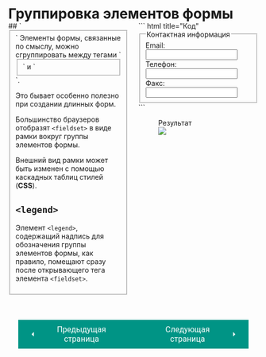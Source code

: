 # Группировка элементов формы

<div style="display:flex;margin-top:-20px;" markdown>
<div style="flex:1;margin-right:20px;width:40%;" markdown>
## `<fieldset>`
Элементы формы, связанные по смыслу, можно сгруппировать между тегами `<fieldset>` и `</fieldset>`.

Это бывает особенно полезно при создании длинных форм.

Большинство браузеров отобразят `<fieldset>` в виде рамки вокруг группы элементов формы.

Внешний вид рамки может быть изменен с помощью каскадных таблиц стилей (**CSS**).
## `<legend>`
Элемент `<legend>`, содержащий надпись для обозначения группы элементов формы, как правило, помещают сразу после открывающего тега элемента `<fieldset>`.
</div>
<div style="flex:1;width:60%;" markdown>
``` html title="Код"
<fieldset>
    <legend>Контактная информация</legend>
    <label>Email:<br />
        <input type="text" name="email" />
    </label>
    <br />
    <label>Телефон: <br />
        <input type="text" name="phone" />
    </label>
    <br />
    <label>Факс:<br />
        <input type="text" name="fax" />
    </label>
</fieldset>
```

<figure><figcaption>Результат</figcaption><img src="/html-css-manual/assets/images/formgroup.png"></figure></div></div>

<div style="display: flex; justify-content: space-between; padding: 20px; margin-top:30px;"><button class="custom-button" style="background-color: rgb(0, 148, 133); color: white; font-family: 'Roboto', sans-serif; border: none; cursor: pointer; padding: 10px 20px; font-size: 16px; display: flex; align-items: center;" onclick="window.location.href='/html-css-manual/html/forms/tags'"><svg xmlns="http://www.w3.org/2000/svg" viewBox="0 0 24 24" style="fill: white; width: 20px; height: 20px;"><path d="M15 18l-6-6 6-6" /></svg><span style="margin: 0 10px;">Предыдущая страница</span></button><button class="custom-button" style="background-color: rgb(0, 148, 133); color: white; font-family: 'Roboto', sans-serif; border: none; cursor: pointer; padding: 10px 20px; font-size: 16px; display: flex; align-items: center;" onclick="window.location.href='/html-css-manual/html/forms/date'"><span style="margin: 0 10px;">Следующая страница</span><svg xmlns="http://www.w3.org/2000/svg" viewBox="0 0 24 24" style="fill: white; width: 20px; height: 20px;"><path d="M9 18l6-6-6-6" /></svg></button></div>
